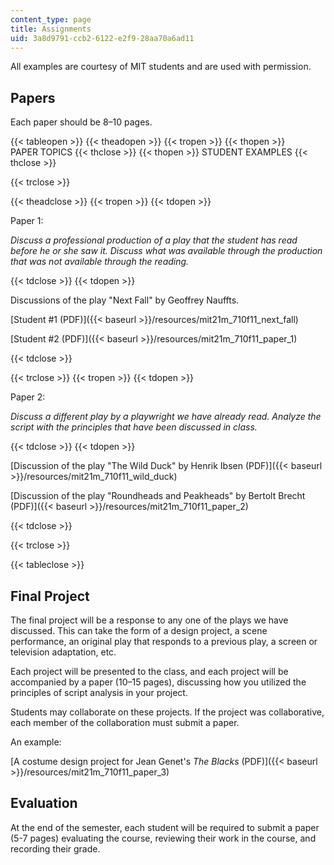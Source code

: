 ```yaml
---
content_type: page
title: Assignments
uid: 3a8d9791-ccb2-6122-e2f9-28aa70a6ad11
---
```


All examples are courtesy of MIT students and are used with permission.

Papers
------

Each paper should be 8–10 pages.

{{< tableopen >}}
{{< theadopen >}}
{{< tropen >}}
{{< thopen >}}
PAPER TOPICS
{{< thclose >}}
{{< thopen >}}
STUDENT EXAMPLES
{{< thclose >}}

{{< trclose >}}

{{< theadclose >}}
{{< tropen >}}
{{< tdopen >}}


Paper 1:

_Discuss a professional production of a play that the student has read before he or she saw it. Discuss what was available through the production that was not available through the reading._


{{< tdclose >}}
{{< tdopen >}}


Discussions of the play "Next Fall" by Geoffrey Nauffts.

[Student #1 (PDF)]({{< baseurl >}}/resources/mit21m_710f11_next_fall)

[Student #2 (PDF)]({{< baseurl >}}/resources/mit21m_710f11_paper_1)


{{< tdclose >}}

{{< trclose >}}
{{< tropen >}}
{{< tdopen >}}


Paper 2:

_Discuss a different play by a playwright we have already read. Analyze the script with the principles that have been discussed in class._


{{< tdclose >}}
{{< tdopen >}}


[Discussion of the play "The Wild Duck" by Henrik Ibsen (PDF)]({{< baseurl >}}/resources/mit21m_710f11_wild_duck)

[Discussion of the play "Roundheads and Peakheads" by Bertolt Brecht (PDF)]({{< baseurl >}}/resources/mit21m_710f11_paper_2)


{{< tdclose >}}

{{< trclose >}}

{{< tableclose >}}

Final Project
-------------

The final project will be a response to any one of the plays we have discussed. This can take the form of a design project, a scene performance, an original play that responds to a previous play, a screen or television adaptation, etc.

Each project will be presented to the class, and each project will be accompanied by a paper (10–15 pages), discussing how you utilized the principles of script analysis in your project.

Students may collaborate on these projects. If the project was collaborative, each member of the collaboration must submit a paper.

An example:

[A costume design project for Jean Genet's _The Blacks_ (PDF)]({{< baseurl >}}/resources/mit21m_710f11_paper_3)

Evaluation
----------

At the end of the semester, each student will be required to submit a paper (5-7 pages) evaluating the course, reviewing their work in the course, and recording their grade.